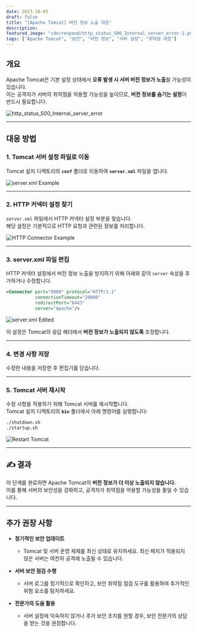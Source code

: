 ```yaml
---
date: 2023-10-05
draft: false
title: "[Apache Tomcat] 버전 정보 노출 대응"
description: 
featured_image: "cdn/respond/http_status_500_Internal_server_error-1.png"
tags: ["Apache Tomcat", "보안", "버전 정보", "서버 설정", "취약점 대응"]
---
```


## 개요

Apache Tomcat은 기본 설정 상태에서 **오류 발생 시 서버 버전 정보가 노출**될 가능성이 있습니다.  
이는 공격자가 서버의 취약점을 악용할 가능성을 높이므로, **버전 정보를 숨기는 설정**이 반드시 필요합니다.
<!--more-->
![http_status_500_Internal_server_error](https://blog.plura.io/cdn/respond/http_status_500_Internal_server_error-1.png)

---

## 대응 방법

### 1. Tomcat 서버 설정 파일로 이동
Tomcat 설치 디렉토리의 **`conf`** 폴더로 이동하여 **`server.xml`** 파일을 엽니다.

![server.xml Example](https://github.com/user-attachments/assets/816c1b1f-2eaf-410a-be35-9300677ba210)

---

### 2. HTTP 커넥터 설정 찾기
`server.xml` 파일에서 HTTP 커넥터 설정 부분을 찾습니다.  
해당 설정은 기본적으로 HTTP 요청과 관련된 정보를 처리합니다.

![HTTP Connector Example](https://github.com/user-attachments/assets/76dd05ab-dbed-46de-ab0d-d791c8d6a6f6)

---

### 3. server.xml 파일 편집
HTTP 커넥터 설정에서 버전 정보 노출을 방지하기 위해 아래와 같이 `server` 속성을 추가하거나 수정합니다.

```xml
<Connector port="8080" protocol="HTTP/1.1"
           connectionTimeout="20000"
           redirectPort="8443"
           server="Apache"/>
```

![server.xml Edited](https://github.com/user-attachments/assets/49e0a350-d94c-4c68-b437-04cf49233c1c)

이 설정은 Tomcat의 응답 헤더에서 **버전 정보가 노출되지 않도록** 조정합니다.

---

### 4. 변경 사항 저장
수정한 내용을 저장한 후 편집기를 닫습니다.

---

### 5. Tomcat 서버 재시작
수정 사항을 적용하기 위해 Tomcat 서버를 재시작합니다.  
Tomcat 설치 디렉토리의 **`bin`** 폴더에서 아래 명령어를 실행합니다:

```bash
./shutdown.sh
./startup.sh
```

![Restart Tomcat](https://github.com/user-attachments/assets/d9a368f0-7e01-45e7-899e-d25d7079fe50)

---

## ✍️ 결과

이 단계를 완료하면 Apache Tomcat의 **버전 정보가 더 이상 노출되지 않습니다.**  
이를 통해 서버의 보안성을 강화하고, 공격자가 취약점을 악용할 가능성을 줄일 수 있습니다.

---

## 추가 권장 사항

- **정기적인 보안 업데이트**  
  - Tomcat 및 서버 운영 체제를 최신 상태로 유지하세요. 최신 패치가 적용되지 않은 서버는 여전히 공격에 노출될 수 있습니다.

- **서버 보안 점검 수행**  
  - 서버 로그를 정기적으로 확인하고, 보안 취약점 점검 도구를 활용하여 추가적인 위험 요소를 탐지하세요.

- **전문가의 도움 활용**  
  - 서버 설정에 익숙하지 않거나 추가 보안 조치를 원할 경우, 보안 전문가의 상담을 받는 것을 권장합니다.
